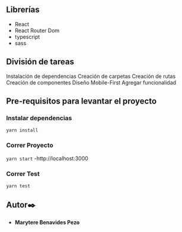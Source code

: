 ## Librerías
- React
- React Router Dom
- typescript
- sass

## División de tareas
Instalación de dependencias
Creación de carpetas
Creación de rutas
Creación de componentes
Diseño Mobile-First
Agregar funcionalidad

## Pre-requisitos para levantar el proyecto

### Instalar dependencias
`yarn install`

### Correr Proyecto
`yarn start`
-http://localhost:3000

### Correr Test
`yarn test`

## Autor✒️
* **Marytere Benavides Pezo** 